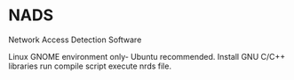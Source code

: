 # NADS
Network Access Detection Software

Linux GNOME environment only- Ubuntu recommended. 
Install GNU C/C++ libraries 
run compile script
execute nrds file. 
